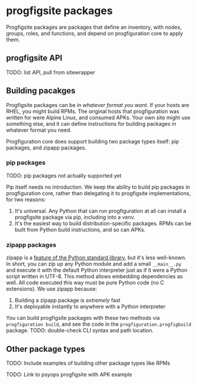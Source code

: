 # progfigsite packages

Progfigsite packages are packages that define an inventory,
with nodes, groups, roles, and functions,
and depend on progfiguration core to apply them.

## progfigsite API

TODO: list API, pull from sitewrapper

## Building pacakges

Progfigsite packages can be in _whatever format you want_.
If your hosts are RHEL, you might build RPMs.
The original hosts that progfiguration was written for were Alpine Linux, and consumed APKs.
Your own site might use something else,
and it can define instructions for building packages in whatever format you need.

Progfiguration core does support building two package types itself:
pip packages, and zipapp packages.

### pip packages

TODO: pip packages not actually supported yet

Pip itself needs no introduction.
We keep the ability to build pip packages in progfiguration core,
rather than delegating it to progfigsite implementations,
for two reasons:

1.  It's universal.
    Any Python that can run progfiguration at all can install a progfigsite package via pip,
    including into a venv.
2.  It's the easiest way to build distribution-specific packages.
    RPMs can be built from Python build instructions,
    and so can APKs.

### zipapp packages

zipapp is a [feature of the Python standard library](https://docs.python.org/3/library/zipapp.html),
but it's less well-known.
In short, you can zip up any Python module and add a small `__main__.py`
and execute it with the default Python interpreter just as if it were a Python script written in UTF-8.
This method allows embedding dependencies as well.
All code executed this way must be pure Python code (no C extensions).
We use zipapp because:

1.  Building a zipapp package is _extremely_ fast
2.  It's deployable instantly to anywhere with a Python interpreter

You can build progfigsite packages with these two methods via `progfiguration build`,
and see the code in the `progfiguration.progfigbuild` package.
TODO: double-check CLI syntax and path location.

## Other package types

TODO: Include examples of building other package types like RPMs

TODO: Link to psyops progfigsite with APK example

